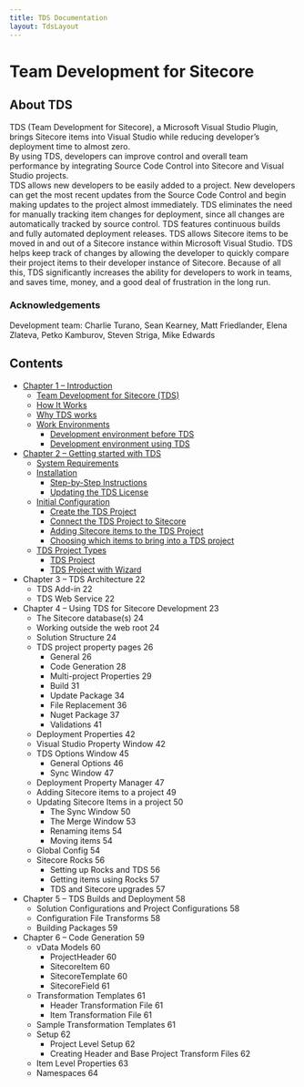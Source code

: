 ```yaml
---
title: TDS Documentation
layout: TdsLayout
---
```

 
# Team Development for Sitecore 

## About TDS

TDS (Team Development for Sitecore), a Microsoft Visual Studio Plugin, brings Sitecore items into Visual Studio while reducing developer’s deployment time to almost zero.  
By using TDS, developers can improve control and overall team performance by integrating Source Code Control into Sitecore and Visual Studio projects.  
TDS allows new developers to be easily added to a project. New developers can get the most recent updates from the Source Code Control and begin making 
updates to the project almost immediately.  TDS eliminates the need for manually tracking item changes for deployment, since all changes are automatically 
tracked by source control.  TDS features continuous builds and fully automated deployment releases.  TDS allows Sitecore items to be moved in and out of a 
Sitecore instance within Microsoft Visual Studio.  TDS helps keep track of changes by allowing the developer to quickly compare their project items to their developer 
instance of Sitecore.  Because of all this, TDS significantly increases the ability for developers to work in teams, and saves time, money, and a good deal of 
frustration in the long run. 

### Acknowledgements

Development team: Charlie Turano, Sean Kearney, Matt Friedlander, Elena Zlateva, Petko Kamburov, Steven Striga, Mike Edwards 

## Contents

* [Chapter 1 – Introduction](./chapter1.html)
	* [Team Development for Sitecore (TDS)](./chapter1.html#team_development_for_sitecore_tds)
	* [How It Works](./chapter1.html#how_it_works)
	* [Why TDS works](./chapter1.html#why_tds_works)
	* [Work Environments](./chapter1.html#work_environments)
		* [Development environment before TDS](./chapter1.html#development_environment_before_tds)
		* [Development environment using TDS](./chapter1.html#development_environment_using_tds)
* [Chapter 2 – Getting started with TDS](./chapter2.html)
	* [System Requirements](./chapter2.html#system_requirements)
	* [Installation](./chapter2.html#installation)
		* [Step-by-Step Instructions](./chapter2.html#stepbystep_instructions)
		* [Updating the TDS License](./chapter2.html#updateing_the_tds_license)
	* [Initial Configuration](./chapter2.html#initial_configuration)
		* [Create the TDS Project](./chapter2.html#create_the_tds_project)
		* [Connect the TDS Project to Sitecore](./chapter2.htm#connect_the_tds_project_to_sitecorel)
		* [Adding Sitecore items to the TDS Project](./chapter2.html#adding_sitecore_items_to_the_tds_project)
		* [Choosing which items to bring into a TDS project](./chapter2.html#choosing_which_items_to_bring_into_a_tds_porject)
	* [TDS Project Types](./chapter2.html#tds_project_types)
		* [TDS Project](./chapter2.html#tds_project)
		* [TDS Project with Wizard](./chapter2.html#tds_project_with_wizard)
* Chapter 3 – TDS Architecture	22
	* TDS Add-in	22
	* TDS Web Service	22
* Chapter 4 – Using TDS for Sitecore Development	23
	* The Sitecore database(s)	24
	* Working outside the web root	24
	* Solution Structure	24
	* TDS project property pages	26
		* General	26
		* Code Generation	28
		* Multi-project Properties	29
		* Build	31
		* Update Package	34
		* File Replacement	36
		* Nuget Package	37
		* Validations	41
	* Deployment Properties	42
	* Visual Studio Property Window	42
	* TDS Options Window	45
		* General Options	46
		* Sync Window	47
	* Deployment Property Manager	47
	* Adding Sitecore items to a project	49
	* Updating Sitecore Items in a project	50
		* The Sync Window	50
		* The Merge Window	53
		* Renaming items	54
		* Moving items	54
	* Global Config	54
	* Sitecore Rocks	56
		* Setting up Rocks and TDS	56
		* Getting items using Rocks	57
		* TDS and Sitecore upgrades	57
* Chapter 5 – TDS Builds and Deployment	58
	* Solution Configurations and Project Configurations	58
	* Configuration File Transforms	58
	* Building Packages	59
* Chapter 6 – Code Generation	59
	* vData Models	60
		* ProjectHeader	60
		* SitecoreItem	60
		* SitecoreTemplate	60
		* SitecoreField	61
	* Transformation Templates	61
		* Header Transformation File	61
		* Item Transformation File	61
	* Sample Transformation Templates	61
	* Setup	62
		* Project Level Setup	62
		* Creating Header and Base Project Transform Files	62
	* Item Level Properties	63
	* Namespaces	64
